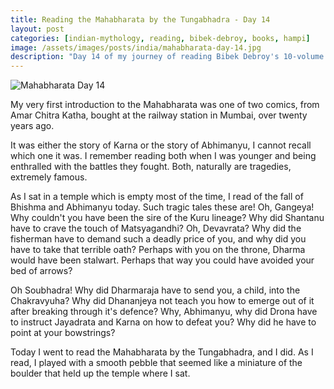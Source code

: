 ```yaml
---
title: Reading the Mahabharata by the Tungabhadra - Day 14
layout: post
categories: [indian-mythology, reading, bibek-debroy, books, hampi]
image: /assets/images/posts/india/mahabharata-day-14.jpg
description: "Day 14 of my journey of reading Bibek Debroy's 10-volume translation of the Mahabharata by the Tungabhadra."
---
```


![Mahabharata Day 14](/assets/posts/india/mahabharata-day-14.jpg)

My very first introduction to the Mahabharata was one of two comics, from Amar
Chitra Katha, bought at the railway station in Mumbai, over twenty years ago.

It was either the story of Karna or the story of Abhimanyu, I cannot recall
which one it was. I remember reading both when I was younger and being
enthralled with the battles they fought. Both, naturally are tragedies,
extremely famous.

As I sat in a temple which is empty most of the time, I read of the fall of
Bhishma and Abhimanyu today. Such tragic tales these are! Oh, Gangeya! Why
couldn't you have been the sire of the Kuru lineage? Why did Shantanu have to
crave the touch of Matsyagandhi? Oh, Devavrata? Why did the fisherman have to
demand such a deadly price of you, and why did you have to take that terrible
oath? Perhaps with you on the throne, Dharma would have been stalwart. Perhaps
that way you could have avoided your bed of arrows?

Oh Soubhadra! Why did Dharmaraja have to send you, a child, into the
Chakravyuha? Why did Dhananjeya not teach you how to emerge out of it after
breaking through it's defence? Why, Abhimanyu, why did Drona have to instruct
Jayadrata and Karna on how to defeat you? Why did he have to point at your
bowstrings?

Today I went to read the Mahabharata by the Tungabhadra, and I did. As I read,
I played with a smooth pebble that seemed like a miniature of the boulder that
held up the temple where I sat.
